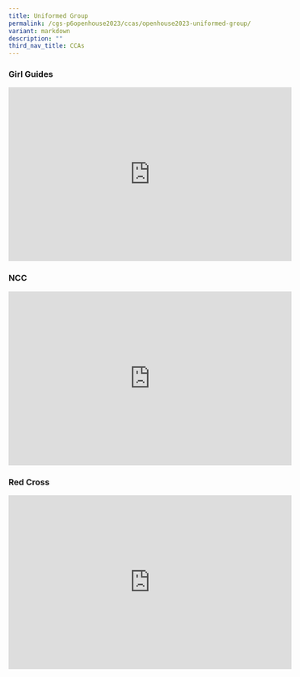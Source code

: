```yaml
---
title: Uniformed Group
permalink: /cgs-p6openhouse2023/ccas/openhouse2023-uniformed-group/
variant: markdown
description: ""
third_nav_title: CCAs
---
```

### Girl Guides
<iframe allowfullscreen="true" height="344" width="560" frameborder="0" src="https://docs.google.com/presentation/d/e/2PACX-1vS6OQ1-Jm8uDSgQFPBdfdA0Il6WZ8ds7ACtm26YUiMbv24nKd1a-g9fSkat22Lr2E5SJJ39Eok4Ys58/embed?start=false&amp;loop=false&amp;delayms=3000"></iframe>


### NCC
<iframe allowfullscreen="true" height="344" width="560" frameborder="0" src="https://docs.google.com/presentation/d/e/2PACX-1vRJzuOihgtud9KdB6qaD5pA1AWfjfuSF26O6-qyNQQ65-9UG8I4rsgTd8o3v3HLtc8eBEjBGaQvYyWw/embed?start=false&amp;loop=false&amp;delayms=3000"></iframe>


### Red Cross
<iframe allowfullscreen="true" height="344" width="560" frameborder="0" src="https://docs.google.com/presentation/d/e/2PACX-1vRoa8UQCyzLBx0Im1rVBn-QghU9khh6_lPTX3BCxcu7t40iOlqq-sDdblv9kpYL2P8B8Pd-KKoLFLWy/embed?start=false&amp;loop=false&amp;delayms=3000"></iframe>